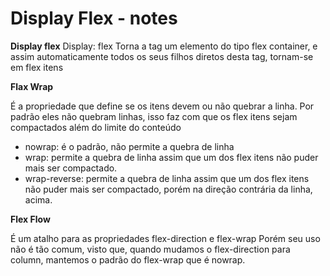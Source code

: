 # Display Flex - notes

**Display flex**
Display: flex
Torna a tag um elemento do tipo flex container, e assim automaticamente todos os seus filhos diretos desta tag, tornam-se em flex itens

 
**Flax Wrap**

É a propriedade que define se os itens devem ou não quebrar a linha.
Por padrão eles não quebram linhas, isso faz com que os flex itens sejam compactados além do limite do conteúdo


- nowrap: é o padrão, não permite a quebra de linha
- wrap: permite a quebra de linha assim que um dos flex itens não puder mais ser compactado.
- wrap-reverse: permite a quebra de linha assim que um dos flex itens não puder mais ser compactado, porém na direção contrária da linha, acima.

**Flex Flow**

É um atalho para as propriedades flex-direction e flex-wrap
Porém seu uso não é tão comum, visto que, quando mudamos o flex-direction para column, mantemos o padrão do flex-wrap que é nowrap.

